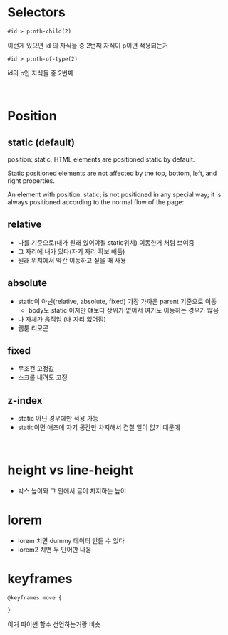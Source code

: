 # Selectors
```
#id > p:nth-child(2)
```
이런게 있으면 id 의 자식들 중 2번째 자식이 p이면 적용되는거

```
#id > p:nth-of-type(2)
```
id의 p인 자식들 중 2번째

<br>

# Position

## static (default)
position: static;
HTML elements are positioned static by default.

Static positioned elements are not affected by the top, bottom, left, and right properties.

An element with position: static; is not positioned in any special way; it is always positioned according to the normal flow of the page:

## relative
- 나를 기준으로(내가 원래 있어야될 static위치) 이동한거 처럼 보여줌
- 그 자리에 내가 있다(자기 자리 확보 해둠)
- 원래 위치에서 약간 이동하고 싶을 때 사용

## absolute
- static이 아닌(relative, absolute, fixed) 가장 가까운 parent 기준으로 이동
  - body도 static 이지만 얘보다 상위가 없어서 여기도 이동하는 경우가 많음
- 나 자체가 움직임 (내 자리 없어짐)
- 웹툰 리모콘

## fixed
- 무조건 고정값
- 스크롤 내려도 고정

## z-index
- static 아닌 경우에만 적용 가능
- static이면 애초에 자기 공간만 차지해서 겹칠 일이 없기 때문에

<br>

# height vs line-height
- 박스 높이와 그 안에서 글이 차지하는 높이

# lorem
- lorem 치면 dummy 데이터 만들 수 있다
- lorem2 치면 두 단어만 나옴

# keyframes
```
@keyframes move {

}
```
이거 파이썬 함수 선언하는거랑 비슷